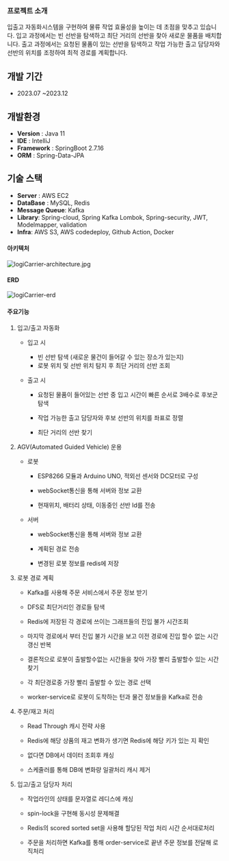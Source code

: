 ### 프로젝트 소개

 입출고 자동화시스템을 구현하여 물류 작업 효율성을 높이는 데 초점을 맞추고 있습니다. 입고 과정에서는 빈 선반을 탐색하고 최단 거리의 선반을 찾아 새로운 물품을 배치합니다. 출고 과정에서는 요청된 물품이 있는 선반을 탐색하고 작업 가능한 출고 담당자와 선반의 위치를 조정하여 최적 경로를 계획합니다.

## 개발 기간

- 2023.07 ~2023.12

## 개발환경

- **Version** : Java 11
- **IDE** : IntelliJ
- **Framework** : SpringBoot 2.7.16
- **ORM** : Spring-Data-JPA

## 기술 스택

- **Server** : AWS EC2
- **DataBase** : MySQL, Redis
- **Message Queue**: Kafka
- **Library**: Spring-cloud, Spring Kafka Lombok, Spring-security, JWT,  Modelmapper, validation
- **Infra**: AWS S3, AWS codedeploy, Github Action, Docker

#### 아키텍처

![logiCarrier-architecture.jpg](C:\Users\bosung\Downloads\logiCarrier-architecture.jpg)

#### ERD

![logiCarrier-erd](https://github.com/boham97/LogiCarrier/assets/54574931/5e68b296-7981-47db-a1ca-923f69b12f61)

#### 주요기능

1. 입고/출고 자동화
   
   - 입고 시
     
     - 빈 선반 탐색 (새로운 물건이 들어갈 수 있는 장소가 있는지)
     - 로봇 위치 및 선반 위치 탐지 후 최단 거리의 선반 조회
   
   - 출고 시
     
     - 요청된 물품이 들어있는 선반 중 입고 시간이 빠른 순서로 3배수로 후보군 탐색
     
     - 작업 가능한 출고 담당자와 후보 선반의 위치를 좌표로 정렬
     
     - 최단 거리의 선반 찾기

2. AGV(Automated Guided Vehicle) 운용
   
   - 로봇
     
     - ESP8266 모듈과 Arduino UNO, 적외선 센서와 DC모터로 구성
     
     - webSocket통신을 통해 서버와 정보 교환
     
     - 현재위치, 배터리 상태, 이동중인 선반 Id를 전송 
   
   - 서버
     
     - webSocket통신을 통해 서버와 정보 교환
     
     - 계획된 경로 전송 
     
     - 변경된 로봇 정보를 redis에 저장 

3. 로봇 경로 계획
   
   - Kafka를 사용해 주문 서비스에서 주문 정보 받기
   
   - DFS로 최단거리인 경로들 탐색
   
   - Redis에 저장된 각 경로에 쓰이는 그래프들의 진입 불가 시간조회
   
   - 마지막 경로에서 부터 진입 불가 시간을 보고 이전 경로에 진입 할수 없는 시간 갱신 반복
   
   - 결론적으로 로봇이 출발할수없는 시간들을 찾아 가장 빨리 출발할수 있는 시간 찾기
   
   - 각 최단경로중 가장 빨리 출발할 수 있는 경로 선택
   
   - worker-service로 로봇이 도착하는 턴과 물건 정보들을 Kafka로 전송

4. 주문/재고 처리
   
   - Read Through 캐시 전략 사용
   
   - Redis에 해당 상품의 재고 변화가 생기면 Redis에 해당 키가 있는 지 확인
   
   - 없다면 DB에서 데이터 조회후 캐싱
   
   - 스케줄러를 통해 DB에 변화량 일괄처리 캐시 제거

5. 입고/출고 담당자 처리
   
   - 작업라인의 상태를 문자열로 레디스에 캐싱
   
   - spin-lock을 구현해  동시성 문제해결
   
   - Redis의 scored sorted set을 사용해 할당된 작업 처리 시간 순서대로처리
   
   - 주문을 처리하면 Kafka를 통해 order-service로 끝낸 주문 정보를 전달해 로직처리
